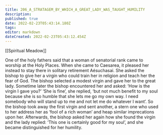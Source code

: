 ```yaml
---
title: 206_A_STRATAGEM_BY_WHICH_A_GREAT_LADY_WAS_TAUGHT_HUMILITY
description: 
published: true
date: 2022-02-23T05:43:14.180Z
tags: 
editor: markdown
dateCreated: 2022-02-23T05:43:12.454Z
---
```


[[Spiritual Meadow]]
 
One of the holy fathers said that a woman of senatorial rank came to worship at the Holy Places. When she came to Caesarea, it pleased her instead to stay there in solitary retirement Aésuchasai. She asked the bishop to give her a virgin who could train her in religion and teach her the fear of God. The bishop selected a modest virgin and gave her to the great lady. Sometime later the bishop encountered her and asked: ‘How is the virgin I gave you?’ ‘She is fine’, she replied, ‘but not much benefit to my soul because she is so humble that she lets me go my own way. I need somebody who will stand up to me and not let me do whatever I want’. So the bishop took away the first virgin and sent another, a stern one who used to her address her as ‘fool of a rich woman’ and heap similar imprecations upon her. Afterwards, the bishop asked her again how she found the virgin and the lady replied: ‘This one is certainly good for my soul’, and she became distinguished for her humility.

